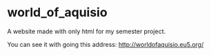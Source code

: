 # world_of_aquisio
A website made with only html for my semester project.

You can see it with going this address: http://worldofaquisio.eu5.org/
